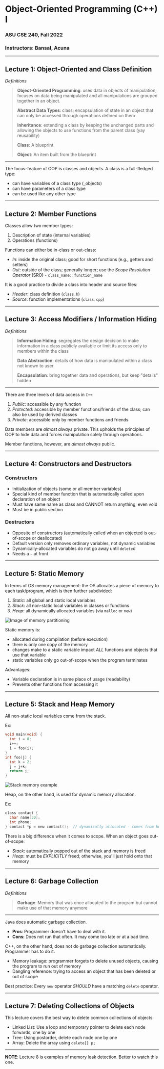 # Object-Oriented Programming (C++) I
### ASU CSE 240, Fall 2022
### Instructors: Bansal, Acuna

------

## Lecture 1: Object-Oriented and Class Definition

_Definitions_

> **Object-Oriented Programming**: uses data in objects of manipulation; focuses on data being manipulated
> and all manipulations are grouped together in an object.
> 
> **Abstract Data Types**: class; encapsulation of state in an object that can only be accessed through
> operations defined on them
> 
> **Inheritance**: extending a class by keeping the unchanged parts and allowing the objects to use
> functions from the parent class (yay reusability)
> 
> **Class**: A blueprint
>
>  **Object**: An item built from the blueprint

------

The focus-feature of OOP is classes and objects. A class is a full-fledged type:
- can have variables of a class type (_objects)
- can have parameters of a class type
- can be used like any other type

------

## Lecture 2: Member Functions

Classes allow two member types:
1. Description of state (internal variables)
2. Operations (functions)

Functions can either be in-class or out-class:
- _In_: inside the original class; good for short functions (e.g., getters and setters)
- _Out_: outside of the class; generally longer; use the _Scope Resolution Operator_ (SRO) - `class_name::function_name`

It is a good practice to divide a class into header and source files:
- _Header_: class definition (`class.h`)
- _Source_: function implementations (`class.cpp`)

------

## Lecture 3: Access Modifiers / Information Hiding

_Definitions_

> **Information Hiding**: segregates the design decision to make information in a class publicly
> available or limit its access only to members within the class
> 
> **Data Abstraction**: details of how data is manipulated within a class not known to user
> 
> **Encapsulation**: bring together data and operations, but keep "details" hidden

------

There are three levels of data access in `C++`:

1. _Public_: accessible by any function
2. _Protected_: accessible by member functions/friends of the class; can also be used by derived classes
3. _Private_: accessible only by member functions and friends

Data members are _almost always_ private. This upholds the principles of OOP to hide data
and forces manipulation solely through operations.

Member functions, however, are _almost always_ public.

------

## Lecture 4: Constructors and Destructors

### Constructors

- Initialization of objects (some or all member variables)
- Special kind of member function that is automatically called upon declaration of an object
- Must have same name as class and CANNOT return anything, even void
- Must be in public section

### Destructors

- Opposite of constructors (automatically called when an objected is out-of-scope or deallocated)
- Default version only removes ordinary variables, not dynamic variables
- Dynamically-allocated variables do not go away until `delete`d
- Needs a `~` at front

------

## Lecture 5: Static Memory

In terms of OS memory management: the OS allocates a piece of memory to each task/program, which is
then further subdivided:

1. _Static_: all global and static local variables
2. _Stack_: all non-static local variables in classes or functions
3. _Heap_: all dynamically allocated variables (via `malloc` or `new`)

![Image of memory partitioning](/images/memory-partition.PNG)

Static memory is:
- allocated during compilation (before execution)
- there is only one copy of the memory
- changes make to a static variable impact _ALL_ functions and objects that use that variable
- static variables only go out-of-scope when the program terminates

Advantages:
- Variable declaration is in same place of usage (readability)
- Prevents other functions from accessing it

------

## Lecture 5: Stack and Heap Memory

All non-static local variables come from the stack.

Ex:

```c
void main(void) {
  int i = 0;
  i++;
  i = foo(i);
}
int foo(j) {
  int k = 2;
  j = j+k;
  return j;
}
```

![Stack memory example](/images/stack-memory-example.PNG)

Heap, on the other hand, is used for dynamic memory allocation.

Ex:

```c
class contact {
  char name[30];
  int phone;
} contact *p = new contact();  // dynamically allocated - comes from heap
```

There is a big difference when it comes to scope. When an object goes out-of-scope:
- _Stack_: automatically popped out of the stack and memory is freed
- _Heap_: must be _EXPLICITLY_ freed; otherwise, you'll just hold onto that memory

------

## Lecture 6: Garbage Collection

_Definitions_

> **Garbage**: Memory that was once allocated to the program but cannot make use of that memory anymore

------

Java does automatic garbage collection.
- **Pros**: Programmer doesn't have to deal with it.
- **Cons**: Does not run that often. It may come too late or at a bad time.

C++, on the other hand, does not do garbage collection automatically. Programmer has to do it.

- Memory leakage: programmer forgets to delete unused objects, causing the program to run out of memory
- Dangling reference: trying to access an object that has been deleted or out of scope

Best practice: Every `new` operator _SHOULD_ have a matching `delete` operator.

------

## Lecture 7: Deleting Collections of Objects

This lecture covers the best way to delete common collections of objects:

- Linked List: Use a loop and temporary pointer to delete each node forwards, one by one
- Tree: Using postorder, delete each node one by one
- Array: Delete the array using `delete[] p;`

------

**NOTE**: Lecture 8 is examples of memory leak detection. Better to watch this one.
